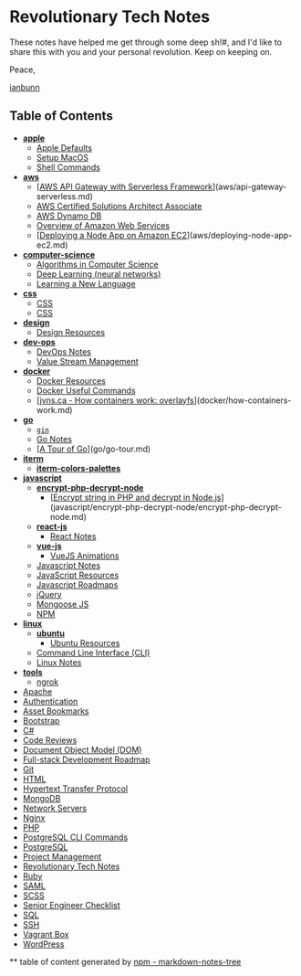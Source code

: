 # Revolutionary Tech Notes

These notes have helped me get through some deep sh!#, and I'd like to share this with you and your personal revolution. Keep on keeping on.

Peace,

[ianbunn](https://ianbunn.studio)

## Table of Contents

<!-- tree generated by markdown-notes-tree starts here -->

- [**apple**](apple)
    - [Apple Defaults](apple/apple-defaults.md)
    - [Setup MacOS](apple/setup-mac-os.md)
    - [Shell Commands](apple/shell-commands.md)
- [**aws**](aws)
    - [[AWS API Gateway with Serverless Framework](https://serverless.com/framework/docs/providers/aws/events/apigateway/)](aws/api-gateway-serverless.md)
    - [AWS Certified Solutions Architect Associate](aws/aws-cert-solutions-architect-associate.md)
    - [AWS Dynamo DB](aws/aws-dynamodb.md)
    - [Overview of Amazon Web Services](aws/aws-notes.md)
    - [[Deploying a Node App on Amazon EC2](https://hackernoon.com/deploying-a-node-app-on-amazon-ec2-d2fb9a6757eb)](aws/deploying-node-app-ec2.md)
- [**computer-science**](computer-science)
    - [Algorithms in Computer Science](computer-science/algorithms.md)
    - [Deep Learning (neural networks)](computer-science/deep-learning.md)
    - [Learning a New Language](computer-science/learning-a-new-language.md)
- [**css**](front-end/css)
    - [CSS](front-end/css-resources.md)
    - [CSS](front-end/css.md)
- [**design**](front-end/design)
    - [Design Resources](front-end/design-resources.md)
- [**dev-ops**](dev-ops)
    - [DevOps Notes](dev-ops/devops-notes.md)
    - [Value Stream Management](dev-ops/value-stream-mgmt.md)
- [**docker**](docker)
    - [Docker Resources](docker/docker-resources.md)
    - [Docker Useful Commands](docker/docker-useful-commands.md)
    - [[jvns.ca - How containers work: overlayfs](https://jvns.ca/blog/2019/11/18/how-containers-work--overlayfs/)](docker/how-containers-work.md)
- [**go**](go)
    - [`gin`](go/go-gin.md)
    - [Go Notes](go/go-notes.md)
    - [[A Tour of Go](https://tour.golang.org/list)](go/go-tour.md)
- [**iterm**](dev-tools/iterm)
    - [**iterm-colors-palettes**](dev-tools/iterm-colors-palettes)
- [**javascript**](javascript)
    - [**encrypt-php-decrypt-node**](javascript/encrypt-php-decrypt-node)
        - [[Encrypt string in PHP and decrypt in Node.js](https://stackoverflow.com/questions/19934422/encrypt-string-in-php-and-decrypt-in-node-js)](javascript/encrypt-php-decrypt-node/encrypt-php-decrypt-node.md)
    - [**react-js**](javascript/react-js)
        - [React Notes](javascript/react-js/react-notes.md)
    - [**vue-js**](javascript/vue-js)
        - [VueJS Animations](javascript/vue-js/vue-animations.md)
    - [Javascript Notes](javascript/javascript-notes.md)
    - [JavaScript Resources](javascript/javascript-resources.md)
    - [Javascript Roadmaps](javascript/javascript-roadmaps.md)
    - [jQuery](javascript/jquery.md)
    - [Mongoose JS](javascript/mongoose-js.md)
    - [NPM](javascript/npm.md)
- [**linux**](linux)
    - [**ubuntu**](linux/ubuntu)
        - [Ubuntu Resources](linux/ubuntu-resources.md)
    - [Command Line Interface (CLI)](linux/cli.md)
    - [Linux Notes](linux/linux-notes.md)
- [**tools**](dev-tools)
    - [ngrok](dev-tools/ngrok.md)
- [Apache](web-servers/apache.md)
- [Authentication](authentication/authentication.md)
- [Asset Bookmarks](bookmarks.md)
- [Bootstrap](front-end/bootstrap.md)
- [C#](c#.md)
- [Code Reviews](management/code-reviews.md)
- [Document Object Model (DOM)](front-end/document-object-model.md)
- [Full-stack Development Roadmap](dev-tools/full-stack-dev-roadmap.md)
- [Git](dev-tools/git.md)
- [HTML](front-end/html.md)
- [Hypertext Transfer Protocol](web-servers/http.md)
- [MongoDB](databases/mongodb.md)
- [Network Servers](network/network-servers.md)
- [Nginx](web-servers/nginx.md)
- [PHP](php/php.md)
- [PostgreSQL CLI Commands](postgresql/postgresql-cli.md)
- [PostgreSQL](postgresql/postgresql.md)
- [Project Management](management/project-mgmt.md)
- [Revolutionary Tech Notes](readme.md)
- [Ruby](ruby/ruby.md)
- [SAML](authentication/saml.md)
- [SCSS](front-end/scss.md)
- [Senior Engineer Checklist](management/senior-engineer-checklist.md)
- [SQL](databases/sql.md)
- [SSH](network/ssh.md)
- [Vagrant Box](dev-tools/vagrant.md)
- [WordPress](wordpress/wordpress.md)

<!-- tree generated by markdown-notes-tree ends here -->
** table of content generated by [npm - markdown-notes-tree](https://www.npmjs.com/package/markdown-notes-tree)